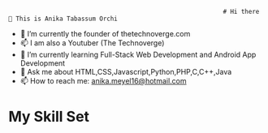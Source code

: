                                                                # Hi there 👋 This is Anika Tabassum Orchi


- 🔭 I’m currently the founder of thetechnoverge.com
- 📫 I am also a Youtuber (The Technoverge)
- 🌱 I’m currently learning Full-Stack Web Development and Android App Development
- 💬 Ask me about HTML,CSS,Javascript,Python,PHP,C,C++,Java
- 📫 How to reach me: anika.meyel16@hotmail.com


# My Skill Set



